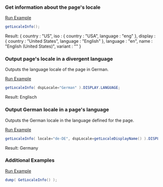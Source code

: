 ### Get information about the page's locale



<a href="https://try.boxlang.io/?code=eJxLTy3xyU9OzEn1zEvL19C05gIAOdcFsw%3D%3D" target="_blank">Run Example</a>

```java
getLocaleInfo();

```

Result: {
  country : "US",
  iso : {
    country : "USA",
    language : "eng"
  },
  display : {
    country : "United States",
    language : "English"
  },
  language : "en",
  name : "English (United States)",
  variant : ""
}

### Output page's locale in a divergent language

Outputs the language locale of the page in German.

<a href="https://try.boxlang.io/?code=eJxLTy3xyU9OzEn1zEvL11BIKS6AcG2V3FOLchPzlBQ09Vw8gwN8HCP1fBz93EMd3V2tuQAB5BEb" target="_blank">Run Example</a>

```java
getLocaleInfo( dspLocale="German" ).DISPLAY.LANGUAGE;

```

Result: Englisch

### Output German locale in a page's language

Outputs the German locale in the language defined for the page.

<a href="https://try.boxlang.io/?code=eJxLTy3xyU9OzEn1zEvL11DIAbNtlVJSdV1clXQUUooLINK26TCFLpnFBTmJlX6Juakamgqaei6ewQE%2BjpF6zv6hfiFBkdZcALWeG2E%3D" target="_blank">Run Example</a>

```java
getLocaleInfo( locale="de-DE", dspLocale=getLocaleDisplayName() ).DISPLAY.COUNTRY;

```

Result: Germany

### Additional Examples

<a href="https://try.boxlang.io/?code=eJxLKc0t0FBwTy3xyU9OzEn1zEvL19BU0LTmAgBxQwfa" target="_blank">Run Example</a>

```java
dump( GetLocaleInfo() );

```


